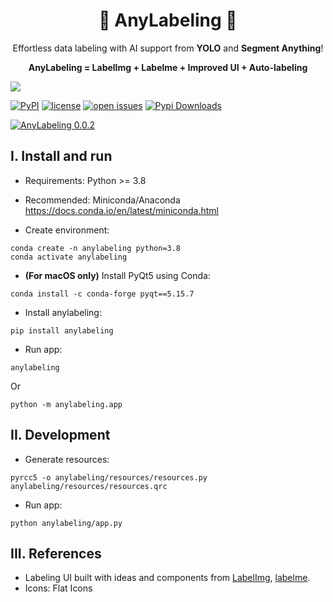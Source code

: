 <p align="center">
  <h1 align="center">🌟 AnyLabeling 🌟</h1>
  <p align="center">Effortless data labeling with AI support from <b>YOLO</b> and <b>Segment Anything</b>!<p>
  <p align="center"><b>AnyLabeling = LabelImg + Labelme + Improved UI + Auto-labeling</b><p>
</p>

![](https://i.imgur.com/waxVImv.png)

[![PyPI](https://img.shields.io/pypi/v/anylabeling)](https://pypi.org/project/anylabeling)
[![license](https://img.shields.io/github/license/vietanhdev/anylabeling.svg)](https://github.com/vietanhdev/anylabeling/blob/master/LICENSE)
[![open issues](https://isitmaintained.com/badge/open/vietanhdev/anylabeling.svg)](https://github.com/vietanhdev/anylabeling/issues)
[![Pypi Downloads](https://pepy.tech/badge/anylabeling)](https://pypi.org/project/anylabeling/)

[![AnyLabeling 0.0.2](https://img.youtube.com/vi/5iQSGL7ebXE/0.jpg)](https://www.youtube.com/watch?v=5iQSGL7ebXE)


## I. Install and run

- Requirements: Python >= 3.8
- Recommended: Miniconda/Anaconda <https://docs.conda.io/en/latest/miniconda.html>

- Create environment:

```
conda create -n anylabeling python=3.8
conda activate anylabeling
```

- **(For macOS only)** Install PyQt5 using Conda:

```
conda install -c conda-forge pyqt==5.15.7
```

- Install anylabeling:

```
pip install anylabeling
```

- Run app:

```
anylabeling
```

Or

```
python -m anylabeling.app
```

## II. Development

- Generate resources:

```
pyrcc5 -o anylabeling/resources/resources.py anylabeling/resources/resources.qrc
```

- Run app:

```
python anylabeling/app.py
```

## III. References

- Labeling UI built with ideas and components from [LabelImg](https://github.com/heartexlabs/labelImg), [labelme](https://github.com/wkentaro/labelme).
- Icons: Flat Icons
